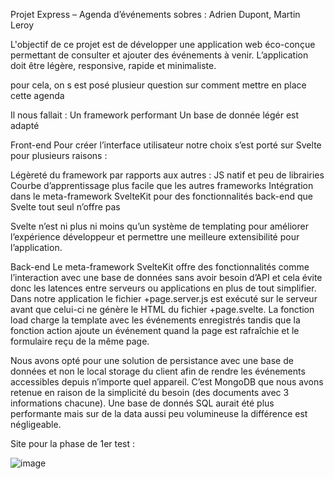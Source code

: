 Projet Express – Agenda d’événements sobres : Adrien Dupont, Martin Leroy

L'objectif de ce projet est de développer une application web éco-conçue permettant de consulter et ajouter des
événements à venir. L’application doit être légère, responsive, rapide et minimaliste.

pour cela, on s est posé plusieur question sur comment mettre en place cette agenda

Il nous fallait : 
  Un framework performant
  Un base de donnée légér est adapté 

Front-end
Pour créer l’interface utilisateur notre choix s’est porté sur Svelte pour plusieurs raisons :

Légèreté du framework par rapports aux autres : JS natif et peu de librairies
Courbe d’apprentissage plus facile que les autres frameworks
Intégration dans le meta-framework SvelteKit pour des fonctionnalités back-end que Svelte tout seul n’offre pas

Svelte n’est ni plus ni moins qu’un système de templating pour améliorer l’expérience développeur et permettre une meilleure extensibilité pour l’application.

Back-end
Le meta-framework SvelteKit offre des fonctionnalités comme l’interaction avec une base de données sans avoir besoin d’API et cela évite donc les latences entre serveurs ou applications en plus de tout simplifier.
Dans notre application le fichier +page.server.js est exécuté sur le serveur avant que celui-ci ne génère le HTML du fichier +page.svelte.
La fonction load charge la template avec les événements enregistrés tandis que la fonction action ajoute un événement quand la page est rafraîchie et le formulaire reçu de la même page.

Nous avons opté pour une solution de persistance avec une base de données et non le local storage du client afin de rendre les événements accessibles depuis n’importe quel appareil.
C’est MongoDB que nous avons retenue en raison de la simplicité du besoin (des documents avec 3 informations chacune). Une base de donnés SQL aurait été plus performante mais sur de la data aussi peu volumineuse la différence est négligeable.



Site pour la phase de 1er test : 

![image](https://github.com/user-attachments/assets/6b11cd39-0168-4003-8e87-b27cbc107479)
